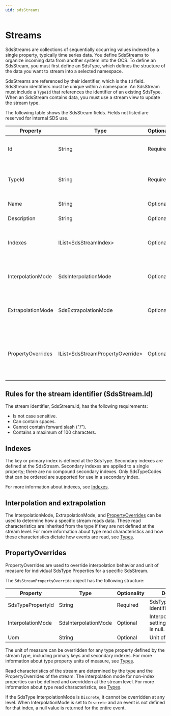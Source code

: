 ```yaml
---
uid: sdsStreams
---
```


# Streams

SdsStreams are collections of sequentially occurring values indexed by a single property, typically time series data. You define SdsStreams to organize incoming data from another system into the OCS. To define an SdsStream, you must first define an SdsType, which defines the structure of the data you want to stream into a selected namespace.

SdsStreams are referenced by their identifier, which is the `Id` field. SdsStream identifiers must be unique within a namespace. An SdsStream must include a `TypeId` that references the identifier of an existing SdsType. When an SdsStream contains data, you must use a stream view to update the stream type.

The following table shows the SdsStream fields. Fields not listed are reserved for internal SDS use.

| Property          | Type                             | Optionality | Searchable | Details |
|-------------------|----------------------------------|-------------|------------|---------|
| Id                | String                           | Required    | Yes        | An identifier for referencing the stream. |
| TypeId            | String                           | Required    | Yes        | The SdsType identifier of the type to be used for this stream. |
| Name              | String                           | Optional    | Yes        | Friendly name. |
| Description       | String                           | Optional    | Yes        | Description text. |
| Indexes           | IList\<SdsStreamIndex\>          | Optional    | No         | Used to define secondary indexes for stream. |
| InterpolationMode | SdsInterpolationMode             | Optional    | No         | Interpolation setting of the stream. Default is null. |
| ExtrapolationMode | SdsExtrapolationMode             | Optional    | No         | Extrapolation setting of the stream. Default is null. |
| PropertyOverrides | IList\<SdsStreamPropertyOverride\> | Optional    | No   | Used to define unit of measure and interpolation mode overrides for a stream. |

## Rules for the stream identifier (SdsStream.Id)

The stream identifier, SdsStream.Id, has the following requirements:

 - Is not case sensitive.
 - Can contain spaces.
 - Cannot contain forward slash ("/").
 - Contains a maximum of 100 characters.

## Indexes

The key or primary index is defined at the SdsType. Secondary indexes are defined at the SdsStream. Secondary indexes are applied to a single property; there are no compound secondary indexes. Only SdsTypeCodes that can be ordered are supported for use in a secondary index.

For more information about indexes, see [Indexes](xref:sdsIndexes).

## Interpolation and extrapolation

The InterpolationMode, ExtrapolationMode, and [PropertyOverrides](#propertyoverrides) can be used to determine how a specific stream reads data. These read characteristics are inherited from the type if they are not defined at the stream level. For more information about type read characteristics and how these characteristics dictate how events are read, see [Types](xref:sdsTypes).

## PropertyOverrides

PropertyOverrides are used to override interpolation behavior and unit of measure for individual SdsType Properties for a specific SdsStream.

The ``SdsStreamPropertyOverride`` object has the following structure:

| Property          | Type                 | Optionality | Details |
|-------------------|----------------------|-------------|---------|
| SdsTypePropertyId | String               | Required    | SdsTypeProperty identifier. |
| InterpolationMode | SdsInterpolationMode | Optional    | Interpolation setting. Default is null. |
| Uom               | String               | Optional    | Unit of measure. |

The unit of measure can be overridden for any type property defined by the stream type, including primary keys and secondary indexes. For more information about type property units of measure, see [Types](xref:sdsTypes).

Read characteristics of the stream are determined by the type and the PropertyOverrides of the stream. The interpolation mode for non-index properties can be defined and overridden at the stream level. For more information about type read characteristics, see [Types](xref:sdsTypes).

If the SdsType InterpolationMode is ``Discrete``, it cannot be overridden at any level. When InterpolationMode is set to ``Discrete`` and an event is not defined for that index, a null value is returned for the entire event.
